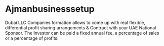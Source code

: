 # Ajmanbusinesssetup
Dubai LLC Companies formation allows to come up with real flexible, differential profit sharing arrangements &amp; Contract with your UAE National Sponsor. The Investor can be paid a fixed annual fee, a percentage of sales or a percentage of profits.
